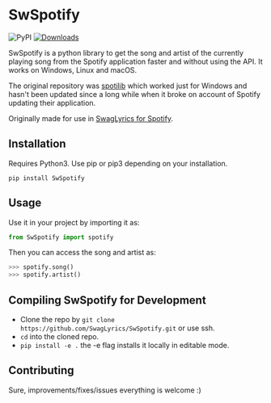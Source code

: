 # SwSpotify

![PyPI](https://img.shields.io/pypi/v/swspotify.svg)
[![Downloads](https://pepy.tech/badge/swspotify)](https://pepy.tech/project/swspotify)

SwSpotify is a python library to get the song and artist of the currently playing song from the Spotify application faster and without using the API. It works on Windows, Linux and macOS. 

The original repository was [spotilib](https://github.com/XanderMJ/spotilib) which worked just for Windows and hasn't been updated since a long while when it broke on account of Spotify updating their application.

Originally made for use in [SwagLyrics for Spotify](https://github.com/SwagLyrics/SwagLyrics-For-Spotify).

## Installation

Requires Python3. Use pip or pip3 depending on your installation.
```
pip install SwSpotify
```

## Usage

Use it in your project by importing it as:
```python
from SwSpotify import spotify
```
Then you can access the song and artist as:
```python
>>> spotify.song()
>>> spotify.artist()
```

## Compiling SwSpotify for Development

- Clone the repo by `git clone https://github.com/SwagLyrics/SwSpotify.git` or use ssh.
- `cd` into the cloned repo.
- `pip install -e .` the -e flag installs it locally in editable mode.


## Contributing

Sure, improvements/fixes/issues everything is welcome :)
